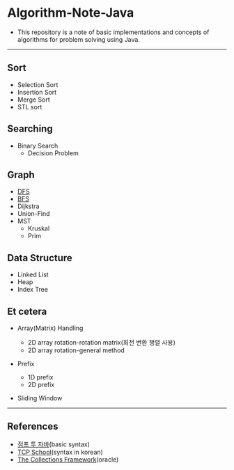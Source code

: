 # Algorithm-Note-Java

- This repository is a note of basic implementations and concepts of algorithms for problem solving using Java.

-------------------

## Sort

 - Selection Sort
 - Insertion Sort
 - Merge Sort
 - STL sort

## Searching

 - Binary Search
    * Decision Problem

## Graph

 - [DFS](https://github.com/Jin959/Algorithm-Note-Java/blob/master/Graph/src/DFS.java)
 - [BFS](https://github.com/Jin959/Algorithm-Note-Java/blob/master/Graph/src/BFS.java)
 - Dijkstra
 - Union-Find
 - MST
   * Kruskal
   * Prim

## Data Structure
 - Linked List
 - Heap
 - Index Tree

## Et cetera

 - Array(Matrix) Handling
   * 2D array rotation-rotation matrix(회전 변환 행렬 사용)
   * 2D array rotation-general method

 - Prefix
   * 1D prefix
   * 2D prefix

 - Sliding Window

-------------------
## References

 - [점프 투 자바](https://wikidocs.net/book/31)(basic syntax)
 - [TCP School](http://tcpschool.com/java/intro)(syntax in korean)
 - [The Collections Framework](https://docs.oracle.com/javase/8/docs/technotes/guides/collections/index.html)(oracle)
 
